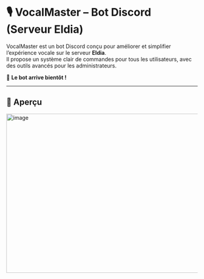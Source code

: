 # 🎙️ VocalMaster – Bot Discord (Serveur Eldia)

VocalMaster est un bot Discord conçu pour améliorer et simplifier l’expérience vocale sur le serveur **Eldia**.  
Il propose un système clair de commandes pour tous les utilisateurs, avec des outils avancés pour les administrateurs.

🚀 **Le bot arrive bientôt !**

---
## 📸 Aperçu
<img width="660" height="419" alt="image" src="https://github.com/user-attachments/assets/21ddce8c-6114-486a-aa63-a9537c24306a" />
